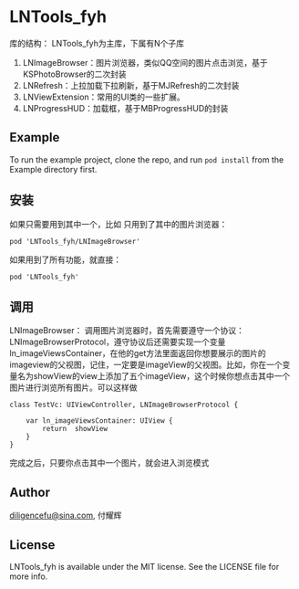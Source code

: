 # LNTools_fyh

库的结构：
LNTools_fyh为主库，下属有N个子库

1. LNImageBrowser：图片浏览器，类似QQ空间的图片点击浏览，基于KSPhotoBrowser的二次封装
2. LNRefresh：上拉加载下拉刷新，基于MJRefresh的二次封装
3. LNViewExtension：常用的UI类的一些扩展。
4. LNProgressHUD：加载框，基于MBProgressHUD的封装


## Example

To run the example project, clone the repo, and run `pod install` from the Example directory first.

## 安装

如果只需要用到其中一个，比如
只用到了其中的图片浏览器：

```
pod 'LNTools_fyh/LNImageBrowser'
```

如果用到了所有功能，就直接：
	
```
pod 'LNTools_fyh'
```

## 调用

LNImageBrowser：
调用图片浏览器时，首先需要遵守一个协议：LNImageBrowserProtocol，遵守协议后还需要实现一个变量ln_imageViewsContainer，在他的get方法里面返回你想要展示的图片的imageview的父视图，记住，一定要是imageView的父视图。比如，你在一个变量名为showView的view上添加了五个imageView，这个时候你想点击其中一个图片进行浏览所有图片。可以这样做

```
class TestVc: UIViewController, LNImageBrowserProtocol {
    
    var ln_imageViewsContainer: UIView {
        return  showView
    }
}
```

完成之后，只要你点击其中一个图片，就会进入浏览模式

## Author

diligencefu@sina.com, 付耀辉

## License

LNTools_fyh is available under the MIT license. See the LICENSE file for more info.
